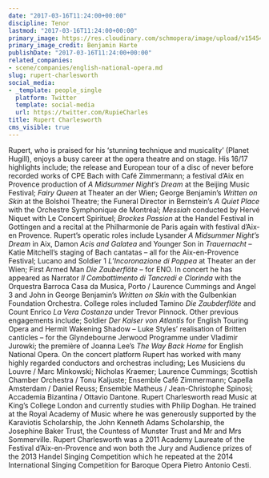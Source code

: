 ```yaml
---
date: "2017-03-16T11:24:00+00:00"
discipline: Tenor
lastmod: "2017-03-16T11:24:00+00:00"
primary_image: https://res.cloudinary.com/schmopera/image/upload/v1545409169/media/webhook-uploads/1489663249597/2017-03-16---Rupert_Charlesworth_pc_Benjamin_Harte.jpg.jpg
primary_image_credit: Benjamin Harte
publishDate: "2017-03-16T11:24:00+00:00"
related_companies:
- scene/companies/english-national-opera.md
slug: rupert-charlesworth
social_media:
- _template: people_single
  platform: Twitter
  template: social-media
  url: https://twitter.com/RupieCharles
title: Rupert Charlesworth
cms_visible: true
---
```


Rupert,  who  is  praised  for  his ‘stunning  technique  and  musicality’  (Planet  Hugill),  enjoys  a  busy career at the opera theatre and on stage. His 16/17 highlights include; the release and European tour of a disc of never before recorded works of CPE Bach with Café Zimmermann; a festival d’Aix en Provence production of *A Midsummer Night’s Dream* at the Beijing Music Festival; *Fairy Queen* at Theater an der Wien; George Benjamin’s *Written on  Skin* at the Bolshoi Theatre; the Funeral Director in Bernstein’s *A Quiet Place* with the  Orchestre Symphonique de Montréal; *Messiah* conducted by Hervé Niquet with Le Concert Spirituel; *Brockes Passion* at the Handel Festival in Gottingen and a recital at the Philharmonie de Paris again with festival d’Aix-en Provence. Rupert’s operatic roles include Lysander *A Midsummer Night’s Dream* in Aix, Damon *Acis and Galatea* and Younger Son in *Trauernacht* – Katie Mitchell’s staging of Bach cantatas – all for the Aix-en-Provence  Festival; Lucano and Soldier 1 *L’Incoronazione di Poppea*  at  Theater  an  der Wien;  First  Armed  Man  *Die  Zauberflöte* –  for  ENO.  In  concert  he  has  appeared  as  Narrator  *Il Combattimento  di  Tancredi  e  Clorinda*  with  the  Orquestra  Barroca  Casa  da  Musica,  Porto  / Laurence  Cummings  and  Angel  3  and  John  in  George  Benjamin’s  *Written  on  Skin*  with  the Gulbenkian  Foundation  Orchestra.  College  roles  included  Tamino  *Die  Zaubderflöte*  and  Count Enrico *La Vera Costanza* under Trevor Pinnock. Other  previous  engagements  include;  Soldier  *Der  Kaiser  von Atlantis*  for  English  Touring  Opera and   Hermit   Wakening   Shadow –   Luke   Styles’   realisation   of   Britten   canticles –   for   the Glyndebourne  Jerwood  Programme  under  Vladimir  Jurowki;  the  première  of  Joanna  Lee’s  *The Way Back Home* for English National Opera. On the concert platform Rupert has worked with many highly regarded conductors and orchestras including;  Les  Musiciens  du  Louvre  /  Marc  Minkowski;  Nicholas Kraemer;  Laurence  Cummings; Scottish Chamber Orchestra / Tonu Kaljuste; Ensemble Café Zimmermann; Capella Amsterdam / Daniel  Reuss;  Ensemble  Matheus  /   Jean-Christophe  Spinosi;  Accademia  Bizantina  /  Ottavio Dantone. Rupert  Charlesworth  read  Music  at  King’s  College  London  and  currently  studies  with  Philip Doghan.  He  trained  at  the  Royal  Academy  of  Music  where  he  was  generously  supported  by  the Karaviotis  Scholarship,  the  John  Kenneth  Adams  Scholarship,  the  Josephine  Baker  Trust,  the Countess  of  Munster  Trust  and  Mr  and  Mrs  Sommerville.  Rupert  Charlesworth  was  a  2011 Academy Laureate of the Festival d’Aix-en-Provence and won both the Jury and Audience prizes of  the  2013  Handel  Singing  Competition  which  he  repeated  at  the  2014  International  Singing Competition for Baroque Opera Pietro Antonio Cesti.
